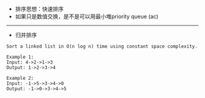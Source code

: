 * 排序思想：快速排序
* 如果只是数值交换，是不是可以用最小堆priority queue (ac)
---------------
* 归并排序

```
Sort a linked list in O(n log n) time using constant space complexity.

Example 1:
Input: 4->2->1->3
Output: 1->2->3->4

Example 2:
Input: -1->5->3->4->0
Output: -1->0->3->4->5
```